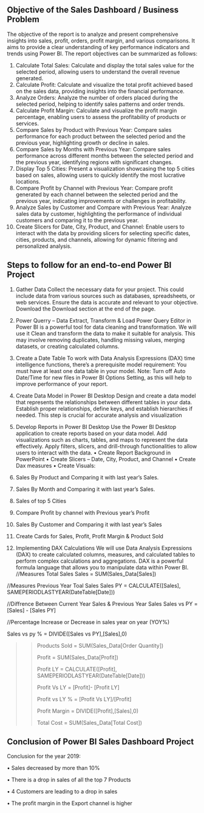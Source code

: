 Objective of the Sales Dashboard / Business Problem
--------------------------------------------------
The objective of the report is to analyze and present comprehensive insights into sales, profit, orders, profit margin, and various comparisons. It aims to provide a clear understanding of key performance indicators and trends using Power BI. The report objectives can be summarized as follows:
1.	Calculate Total Sales: Calculate and display the total sales value for the selected period, allowing users to understand the overall revenue generated.
2.	Calculate Profit: Calculate and visualize the total profit achieved based on the sales data, providing insights into the financial performance.
3.	Analyze Orders: Analyze the number of orders placed during the selected period, helping to identify sales patterns and order trends.
4.	Calculate Profit Margin: Calculate and visualize the profit margin percentage, enabling users to assess the profitability of products or services.
5.	Compare Sales by Product with Previous Year: Compare sales performance for each product between the selected period and the previous year, highlighting growth or decline in sales.
6.	Compare Sales by Months with Previous Year: Compare sales performance across different months between the selected period and the previous year, identifying regions with significant changes.
7.	Display Top 5 Cities: Present a visualization showcasing the top 5 cities based on sales, allowing users to quickly identify the most lucrative locations.
8.	Compare Profit by Channel with Previous Year: Compare profit generated by each channel between the selected period and the previous year, indicating improvements or challenges in profitability.
9.	Analyze Sales by Customer and Compare with Previous Year: Analyze sales data by customer, highlighting the performance of individual customers and comparing it to the previous year.
10.	Create Slicers for Date, City, Product, and Channel: Enable users to interact with the data by providing slicers for selecting specific dates, cities, products, and channels, allowing for dynamic filtering and personalized analysis.


Steps to follow for an end-to-end Power BI Project
-----------------------------------------------------
1) Gather Data
Collect the necessary data for your project. This could include data from various sources such as databases, spreadsheets, or web services. Ensure the data is accurate and relevant to your objective. Download the Download section at the end of the page.
2) Power Querry – Data Extract, Transform & Load
Power Query Editor in Power BI is a powerful tool for data cleaning and transformation. We will use it Clean and transform the data to make it suitable for analysis. This may involve removing duplicates, handling missing values, merging datasets, or creating calculated columns.
3) Create a Date Table
To work with Data Analysis Expressions (DAX) time intelligence functions, there’s a prerequisite model requirement: You must have at least one data table in your model.
Note: Turn off Auto Date/Time for new files in Power BI Options Setting, as this will help to improve performance of your report.
4) Create Data Model in Power BI Desktop
Design and create a data model that represents the relationships between different tables in your data. Establish proper relationships, define keys, and establish hierarchies if needed. This step is crucial for accurate analysis and visualization
5) Develop Reports in Power BI Desktop
Use the Power BI Desktop application to create reports based on your data model. Add visualizations such as charts, tables, and maps to represent the data effectively. Apply filters, slicers, and drill-through functionalities to allow users to interact with the data.
•	Create Report Background in PowerPoint
•	Create Slicers – Date, City, Product, and Channel
•	Create Dax measures
•	Create Visuals:
1) Sales By Product and Comparing it with last year’s Sales.
2) Sales By Month and Comparing it with last year’s Sales.
3) Sales of top 5 Cities
4) Compare Profit by channel with Previous year’s Profit
5) Sales By Customer and Comparing it with last year’s Sales
6) Create Cards for Sales, Profit, Profit Margin & Product Sold


6) Implementing DAX Calculations
We will use Data Analysis Expressions (DAX) to create calculated columns, measures, and calculated tables to perform complex calculations and aggregations. DAX is a powerful formula language that allows you to manipulate data within Power BI.
//Measures Total Sales
Sales = SUM(Sales_Data[Sales])

//Measures Previous Year Toal Sales
Sales PY = CALCULATE([Sales], SAMEPERIODLASTYEAR(DateTable[Date]))

//Diffrence Between Current Year Sales & Previous Year Sales
Sales vs PY = [Sales] - [Sales PY]

//Percentage Increase or Decrease in sales year on year (YOY%)

Sales vs py % = DIVIDE([Sales vs PY],[Sales],0)

>> Products Sold = SUM(Sales_Data[Order Quantity])
>> 
>> Profit = SUM(Sales_Data[Profit])
>> 
>> Profit LY = CALCULATE([Profit], SAMEPERIODLASTYEAR(DateTable[Date]))
>> 
>> Profit Vs LY = [Profit]- [Profit LY]
>> 
>> Profit vs LY % = [Profit Vs LY]/[Profit]
>> 
>> Profit Margin = DIVIDE([Profit],[Sales],0)
>> 
>> Total Cost = SUM(Sales_Data[Total Cost])

Conclusion of Power BI Sales Dashboard Project
---------------------------------------------
Conclusion for the year 2019:

•	Sales decreased by more than 10%

•	There is a drop in sales of all the top 7 Products

•	4 Customers are leading to a drop in sales

•	The profit margin in the Export channel is higher

